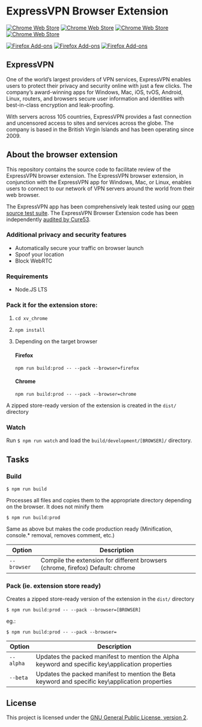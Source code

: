 # ExpressVPN Browser Extension

[![Chrome Web Store][chrome-version-image]][chrome-package-url] [![Chrome Web Store][chrome-rating-image]][chrome-package-url] [![Chrome Web Store][chrome-rating-count-image]][chrome-package-url] [![Chrome Web Store][chrome-download-image]][chrome-package-url]


[![Firefox Add-ons][firefox-version-image]][firefox-package-url] [![Firefox Add-ons][firefox-rating-image]][firefox-package-url] [![Firefox Add-ons][firefox-download-image]][firefox-package-url]

## ExpressVPN

One of the world’s largest providers of VPN services, ExpressVPN enables users to protect their privacy and security online with just a few clicks. The company’s award-winning apps for Windows, Mac, iOS, tvOS, Android, Linux, routers, and browsers secure user information and identities with best-in-class encryption and leak-proofing. 

With servers across 105 countries, ExpressVPN provides a fast connection and uncensored access to sites and services across the globe. The company is based in the British Virgin Islands and has been operating since 2009. 

## About the browser extension

This repository contains the source code to facilitate review of the ExpressVPN browser extension. The ExpressVPN browser extension, in conjunction with the ExpressVPN app for Windows, Mac, or Linux, enables users to connect to our network of VPN servers around the world from their web browser.

The ExpressVPN app has been comprehensively leak tested using our [open source test suite](https://github.com/expressvpn/expressvpn_leak_testing). The ExpressVPN Browser Extension code has been independently [audited by Cure53](https://www.expressvpn.com/blog/browser-extension-audit-and-open-sourcing?sa=D&ust=1548311254592000&usg=AFQjCNFzgYBqcDptsoVC_htK5HqX2w6y6g).

### Additional privacy and security features

* Automatically secure your traffic on browser launch
* Spoof your location
* Block WebRTC


### Requirements
- Node.JS LTS


### Pack it for the extension store:

1. `cd xv_chrome`
2. `npm install`

3. Depending on the target browser
    #### Firefox
    `npm run build:prod -- --pack --browser=firefox`
    #### Chrome
    `npm run build:prod -- --pack --browser=chrome`

A zipped store-ready version of the extension is created in the `dist/` directory


### Watch

Run `$ npm run watch` and load the `build/development/[BROWSER]/` directory.

## Tasks

### Build

    $ npm run build

Processes all files and copies them to the appropriate directory depending on the browser. It does not minify them

    $ npm run build:prod

Same as above but makes the code production ready (Minification, console.* removal, removes comment, etc.)

| Option         | Description                                                                                                                                           |
|----------------|-------------------------------------------------------------------------------------------------------------------------------------------------------|
| `--browser`    | Compile the extension for different browsers (chrome, firefox)  Default: chrome                                                                |


### Pack (ie. extension store ready)

Creates a zipped store-ready version of the extension in the `dist/` directory

    $ npm run build:prod -- --pack --browser=[BROWSER]

eg.:

    $ npm run build:prod -- --pack --browser=

| Option         | Description                                                                                                              |
|----------------|--------------------------------------------------------------------------------------------------------------------------|
| `--alpha`      | Updates the packed manifest to mention the Alpha keyword and specific key\application properties                         |
| `--beta`       | Updates the packed manifest to mention the Beta keyword and specific key\application properties                          |


[chrome-version-image]: https://img.shields.io/chrome-web-store/v/fgddmllnllkalaagkghckoinaemmogpe.svg?maxAge=25912&style=flat-square&color=4285F4
[chrome-rating-count-image]: https://img.shields.io/chrome-web-store/rating-count/fgddmllnllkalaagkghckoinaemmogpe.svg?maxAge=25000&style=flat-square&color=4285F4
[chrome-rating-image]: https://img.shields.io/chrome-web-store/rating/fgddmllnllkalaagkghckoinaemmogpe.svg?maxAge=25500&style=flat-square&color=4285F4
[chrome-download-image]: https://img.shields.io/chrome-web-store/d/fgddmllnllkalaagkghckoinaemmogpe.svg?maxAge=245701&style=flat-square&color=4285F4
[chrome-package-url]: https://chrome.google.com/webstore/detail/fgddmllnllkalaagkghckoinaemmogpe

[firefox-version-image]: https://img.shields.io/amo/v/expressvpn.svg?maxAge=245701&style=flat-square&color=FF6611
[firefox-rating-image]: https://img.shields.io/amo/rating/expressvpn.svg?maxAge=245701&style=flat-square&color=FF6611
[firefox-download-image]: https://img.shields.io/amo/users/expressvpn.svg?maxAge=245701&style=flat-square&color=FF6611
[firefox-package-url]: https://addons.mozilla.org/en-US/firefox/addon/expressvpn/

## License

This project is licensed under the [GNU General Public License, version 2](https://www.gnu.org/licenses/gpl-2.0.html).
